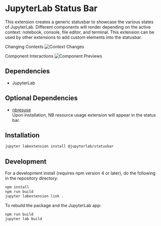 # JupyterLab Status Bar

This extension creates a generic statusbar to showcase the various states of JupyterLab. Different components will render depending on the active context: notebook, console, file editor, and terminal. This extension can be used by other
extensions to add custom elements into the statusbar. 

Changing Contexts
![Context Changes](http://g.recordit.co/OndGalRjws.gif)

Component Interactions
![Component Previews](http://g.recordit.co/jT0NA6D9c9.gif)

## Dependencies

-   JupyterLab

## Optional Dependencies 

-   [nbresuse](https://github.com/yuvipanda/nbresuse) <br />
    Upon installation, NB resource usage extension will appear in the status bar.

## Installation

```bash
jupyter labextension install @jupyterlab/statusbar
```

## Development

For a development install (requires npm version 4 or later), do the following in the repository directory:

```bash
npm install
npm run build
jupyter labextension link .
```

To rebuild the package and the JupyterLab app:

```bash
npm run build
jupyter lab build
```
